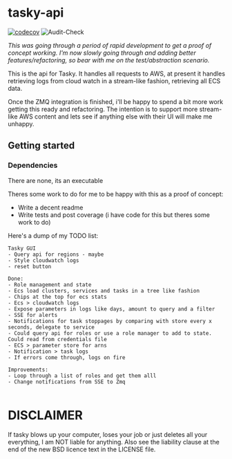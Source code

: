 # tasky-api
[![codecov](https://codecov.io/gh/tasky-aws/tasky-api/branch/master/graph/badge.svg)](https://codecov.io/gh/AwesomeIbex/grekko)
![Audit-Check](https://github.com/tasky-aws/tasky-api/workflows/Audit-Check/badge.svg)

_This was going through a period of rapid development to get a proof of concept working. I'm now slowly going through and adding
better features/refactoring, so bear with me on the test/abstraction scenario._

This is the api for Tasky. It handles all requests to AWS, at present it handles retrieving logs from cloud watch in a stream-like 
fashion, retrieving all ECS data.


Once the ZMQ integration is finished, i'll be happy to spend a bit more work getting this ready and refactoring. The intention is to support more
stream-like AWS content and lets see if anything else with their UI will make me unhappy.
## Getting started

### Dependencies
There are none, its an executable

Theres some work to do for me to be happy with this as a proof of concept:
- Write a decent readme
- Write tests and post coverage (i have code for this but theres some work to do)

Here's a dump of my TODO list:
```
Tasky GUI
- Query api for regions - maybe
- Style cloudwatch logs
- reset button

Done:
- Role management and state
- Ecs load clusters, services and tasks in a tree like fashion
- Chips at the top for ecs stats
- Ecs > cloudwatch logs 
- Expose parameters in logs like days, amount to query and a filter
- SSE for alerts
- Notifications for task stoppages by comparing with store every x seconds, delegate to service
- Could query api for roles or use a role manager to add to state. Could read from credentials file
- ECS > parameter store for arns 
- Notification > task logs
- If errors come through, logs on fire

Improvements:
- Loop through a list of roles and get them alll
- Change notifications from SSE to Zmq


```

# DISCLAIMER
If tasky blows up your computer, loses your job or just deletes all your everything, I am NOT liable for anything. Also see the liability clause at the end of the new BSD licence text in the LICENSE file.
